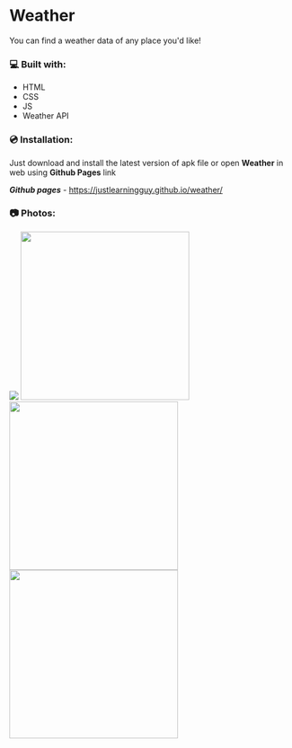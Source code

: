 # Weather
You can find a weather data of any place you'd like!

### 💻 Built with:
- HTML
- CSS
- JS
- Weather API

### 💿 Installation:
Just download and install the latest version of apk file or open **Weather** in web using **Github Pages** link

_**Github pages**_ - https://justlearningguy.github.io/weather/
### 📷 Photos:
<img src="https://github.com/justlearningguy/weather/assets/163748552/f159c493-7616-4a72-a67b-2a7e7cc3eb0e" >
<img src="https://github.com/justlearningguy/weather/assets/163748552/169acbb2-d72c-4069-8f48-91636d634342" width="300px">
<img src="https://github.com/justlearningguy/weather/assets/163748552/4f949aaa-fed3-4515-9548-66ebd574ebca" width="300px">
<img src="https://github.com/justlearningguy/weather/assets/163748552/daecb355-56fa-4251-bbfd-6a26485fba92" width="300px">
